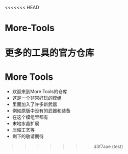 <<<<<<< HEAD
# More-Tools
更多的工具的官方仓库
=======
# More Tools
* 欢迎来到More Tools的仓库
* 这是一个非常好玩的模组
* 里面加入了许多新武器
* 例如原版中没有的武器和装备
* 在这个模组里都有
* 末地水晶扩展
* 压缩工艺等
* 剩下的敬请期待
>>>>>>> d3f7aae (test)
